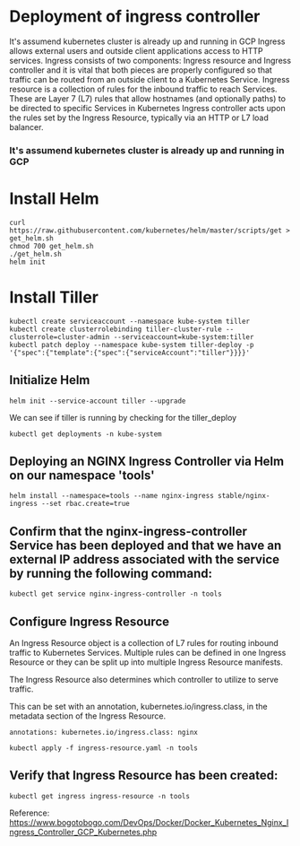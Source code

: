 # Deployment of ingress controller 
It's assumend kubernetes cluster is already up and running in GCP
Ingress allows external users and outside client applications access to HTTP services. Ingress consists of two components: 
Ingress resource and Ingress controller and it is vital that both pieces are properly configured so that traffic can be routed from an outside client to a Kubernetes Service.
	Ingress resource is a collection of rules for the inbound traffic to reach Services. These are Layer 7 (L7) rules that allow hostnames (and optionally paths) to be directed to specific Services in Kubernetes
	Ingress controller acts upon the rules set by the Ingress Resource, typically via an HTTP or L7 load balancer.
### It's assumend kubernetes cluster is already up and running in GCP

# Install Helm
```
curl https://raw.githubusercontent.com/kubernetes/helm/master/scripts/get > get_helm.sh
chmod 700 get_helm.sh
./get_helm.sh
helm init
```
# Install Tiller
```
kubectl create serviceaccount --namespace kube-system tiller
kubectl create clusterrolebinding tiller-cluster-rule --clusterrole=cluster-admin --serviceaccount=kube-system:tiller
kubectl patch deploy --namespace kube-system tiller-deploy -p '{"spec":{"template":{"spec":{"serviceAccount":"tiller"}}}}'
```
## Initialize Helm
```
helm init --service-account tiller --upgrade
```
We can see if tiller is running by checking for the tiller_deploy
```
kubectl get deployments -n kube-system
```
## Deploying an NGINX Ingress Controller via Helm on our namespace 'tools'
```
helm install --namespace=tools --name nginx-ingress stable/nginx-ingress --set rbac.create=true 
```
## Confirm that the nginx-ingress-controller Service has been deployed and that we have an external IP address associated with the service by running the following command:
```
kubectl get service nginx-ingress-controller -n tools
```
## Configure Ingress Resource

An Ingress Resource object is a collection of L7 rules for routing inbound traffic to Kubernetes Services. Multiple rules can be defined in one Ingress Resource or they can be split up into multiple Ingress Resource manifests.

The Ingress Resource also determines which controller to utilize to serve traffic.

This can be set with an annotation, kubernetes.io/ingress.class, in the metadata section of the Ingress Resource.
```
annotations: kubernetes.io/ingress.class: nginx

kubectl apply -f ingress-resource.yaml -n tools
```
## Verify that Ingress Resource has been created:
```
kubectl get ingress ingress-resource -n tools
```
Reference: https://www.bogotobogo.com/DevOps/Docker/Docker_Kubernetes_Nginx_Ingress_Controller_GCP_Kubernetes.php
